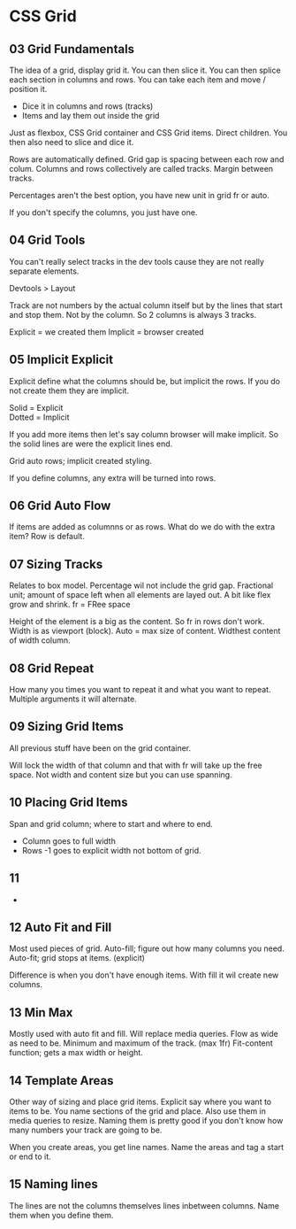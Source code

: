 # CSS Grid

## 03 Grid Fundamentals
The idea of a grid, display grid it. You can then slice it. You can then splice each section in columns and rows. You can take each item and move / position it.

* Dice it in columns and rows (tracks)
* Items and lay them out inside the grid

Just as flexbox, CSS Grid container and CSS Grid items. Direct children. You then also need to slice and dice it.

Rows are automatically defined. Grid gap is spacing between each row and colum. Columns and rows collectively are called tracks. Margin between tracks.

Percentages aren't the best option, you have new unit in grid fr or auto.

If you don't specify the columns, you just have one.

## 04 Grid Tools
You can't really select tracks in the dev tools cause they are not really separate elements.

Devtools > Layout

Track are not numbers by the actual column itself but by the lines that start and stop them. Not by the column. So 2 columns is always 3 tracks.

Explicit = we created them
Implicit = browser created

## 05 Implicit Explicit
Explicit define what the columns should be, but implicit the rows. If you do not create them they are implicit.

Solid = Explicit  
Dotted = Implicit

If you add more items then let's say column browser will make implicit. So the solid lines are were the explicit lines end.

Grid auto rows; implicit created styling.

If you define columns, any extra will be turned into rows.

## 06 Grid Auto Flow
If items are added as columnns or as rows. What do we do with the extra item?
Row is default.

## 07 Sizing Tracks
Relates to box model. Percentage wil not include the grid gap.
Fractional unit; amount of space left when all elements are layed out. 
A bit like flex grow and shrink. fr = FRee space

Height of the element is a big as the content. So fr in rows don't work. Width is as viewport (block).
Auto = max size of content. Widthest content of width column.

## 08 Grid Repeat
How many you times you want to repeat it and what you want to repeat.
Multiple arguments it will alternate.

## 09 Sizing Grid Items
All previous stuff have been on the grid container.

Will lock the width of that column and that with fr will take up the free space.
Not width and content size but you can use spanning.

## 10 Placing Grid Items
Span and grid column; where to start and where to end.
* Column goes to full width
* Rows -1 goes to explicit width not bottom of grid.

## 11 
-

## 12 Auto Fit and Fill
Most used pieces of grid.
Auto-fill; figure out how many columns you need.
Auto-fit; grid stops at items. (explicit)

Difference is when you don't have enough items. With fill it wil create new columns.

## 13 Min Max
Mostly used with auto fit and fill. Will replace media queries.
Flow as wide as need to be. Minimum and maximum of the track. (max 1fr)
Fit-content function; gets a max width or height.

## 14 Template Areas
Other way of sizing and place grid items. Explicit say where you want to items to be. You name sections of the grid and place.
Also use them in media queries to resize.
Naming them is pretty good if you don't know how many numbers your track are going to be.

When you create areas, you get line names.
Name the areas and tag a start or end to it.

## 15 Naming lines
The lines are not the columns themselves lines inbetween columns.
Name them when you define them.